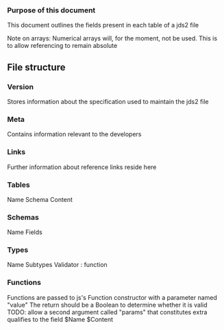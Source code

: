### Purpose of this document
This document outlines the fields present in each table of a jds2 file

Note on arrays: Numerical arrays will, for the moment, not be used.  This is to allow referencing to remain absolute


## File structure
### Version
Stores information about the specification used to maintain the jds2 file

### Meta
Contains information relevant to the developers

### Links
Further information about reference links reside here

### Tables
Name
Schema
Content

### Schemas
Name
Fields

### Types
Name
Subtypes
Validator : function

### Functions
Functions are passed to js's Function constructor with a parameter named "value"
The return should be a Boolean to determine whether it is valid
TODO: allow a second argument called "params" that constitutes extra qualifies to the field
$Name
$Content
